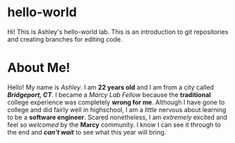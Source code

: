 # hello-world
Hi! This is Ashley's hello-world lab. This is an introduction to git repositories and creating branches for editing code.
# About Me!

Hello! My name is *Ashley*. I am **22 years old** and I am from a city called ***Bridgeport, CT***. I became a *Marcy Lab Fellow* because the **traditional** college experience was completely **wrong for me**. Although I have gone to college and did fairly well in highschool, I am a *little* nervous about learning to be a **software engineer**. Scared nonetheless, I am *extremely* excited and feel *so welcomed* by the **Marcy** community. I know I can see it through to the end and ***can't wait*** to see what this year will bring. 
